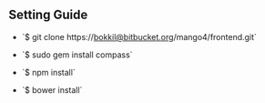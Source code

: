 ## Setting Guide

- \`$ git clone https://bokkil@bitbucket.org/mango4/frontend.git\`

- \`$ sudo gem install compass\`

- \`$ npm install\`

- \`$ bower install\`


